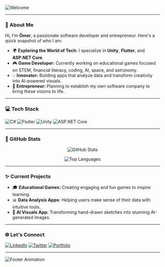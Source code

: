 ![Welcome](https://readme-typing-svg.demolab.com?font=Fira+Code&weight=500&size=32&duration=3000&pause=500&color=58A6FF&width=435&lines=Welcome+to+Ömer's+GitHub!+%F0%9F%8C%8C)

---

### 🚀 About Me

Hi, I'm **Ömer**, a passionate software developer and entrepreneur. Here's a quick snapshot of who I am:

- 🌍 **Exploring the World of Tech:** I specialize in **Unity**, **Flutter**, and **ASP.NET Core**.
- 🎮 **Game Developer:** Currently working on educational games focused on STEM, financial literacy, coding, AI, space, and astronomy.
- 💡 **Innovator:** Building apps that analyze data and transform creativity into AI-powered visuals.
- 💼 **Entrepreneur:** Planning to establish my own software company to bring these visions to life.

---

### 💻 Tech Stack

![C#](https://img.shields.io/badge/C%23-%23239120.svg?style=for-the-badge&logo=c-sharp&logoColor=white)
![Flutter](https://img.shields.io/badge/Flutter-%2302569B.svg?style=for-the-badge&logo=flutter&logoColor=white)
![Unity](https://img.shields.io/badge/Unity-%23000000.svg?style=for-the-badge&logo=unity&logoColor=white)
![ASP.NET Core](https://img.shields.io/badge/ASP.NET%20Core-%235C2D91.svg?style=for-the-badge&logo=dotnet&logoColor=white)

---

### 🌟 GitHub Stats

<div align="center">

![GitHub Stats](https://github-readme-stats.vercel.app/api?username=omerfarukx&show_icons=true&theme=radical)

![Top Languages](https://github-readme-stats.vercel.app/api/top-langs/?username=omerfarukx&layout=compact&theme=radical)

</div>

---

### ✨ Current Projects

- 🎓 **Educational Games:** Creating engaging and fun games to inspire learning.
- 📊 **Data Analysis Apps:** Helping users make sense of their data with intuitive tools.
- 🎨 **AI Visuals App:** Transforming hand-drawn sketches into stunning AI-generated images.

---

### 🌐 Let's Connect

[![LinkedIn](https://img.shields.io/badge/LinkedIn-%230077B5.svg?style=for-the-badge&logo=linkedin&logoColor=white)](https://www.linkedin.com/in/omerfarukisik/)
[![Twitter](https://img.shields.io/badge/Twitter-%231DA1F2.svg?style=for-the-badge&logo=twitter&logoColor=white)](https://x.com/omerfarukiskk)
[![Portfolio](https://img.shields.io/badge/Portfolio-%231E1E1E.svg?style=for-the-badge&logo=github&logoColor=white)](https://github.com/omerfarukx)

---

![Footer Animation](https://readme-typing-svg.demolab.com?font=Fira+Code&weight=500&size=18&duration=3000&pause=500&color=58A6FF&width=435&lines=Thank+you+for+visiting+my+profile!+%E2%9C%A8)
